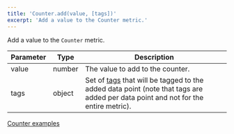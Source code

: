 ```yaml
---
title: 'Counter.add(value, [tags])'
excerpt: 'Add a value to the Counter metric.'
---
```


Add a value to the `Counter` metric.

| Parameter | Type   | Description                                                                                                                                                   |
| --------- | ------ | ------------------------------------------------------------------------------------------------------------------------------------------------------------- |
| value     | number | The value to add to the counter.                                                                                                                              |
| tags      | object | Set of [tags](/using-k6/tags-and-groups) that will be tagged to the added data point (note that tags are added per data point and not for the entire metric). |

[Counter examples](/v0.32/javascript-api/k6-metrics/counter#examples)
